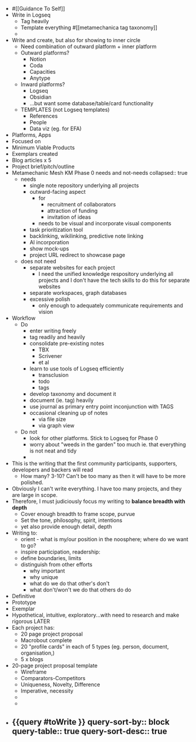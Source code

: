 - #[[Guidance To Self]]
- Write in Logseq
	- Tag heavily
	- Template everything #[[metamechanica tag taxonomy]]
	-
- Write and create, but also for showing to inner circle
	- Need combination of outward platform + inner platform
	- Outward platforms?
		- Notion
		- Coda
		- Capacities
		- Anytype
	- Inward platforms?
		- Logseq
		- Obsidian
		- ...but want some database/table/card functionality
	- TEMPLATES (not Logseq templates)
		- References
		- People
		- Data viz (eg. for EFA)
- Platforms, Apps
- Focused on
- Minimum Viable Products
- Exemplars created
- Blog articles x 5
- Project brief/pitch/outline
- Metamechanic Mesh KM Phase 0 needs and not-needs
  collapsed:: true
	- needs
		- single note repository underlying all projects
		- outward-facing aspect
			- for
				- recruitment of collaborators
				- attraction of funding
				- invitation of ideas
			- needs to be visual and incorporate visual components
		- task prioritization tool
		- backlinking, wikilinking, predictive note linking
		- AI incorporation
		- show mock-ups
		- project URL redirect to showcase page
	- does not need
		- separate websites for each project
			- I need the unified knowledge respository underlying all projects and I don't have the tech skills to do this for separate websites
		- separate workspaces, graph databases
		- excessive polish
			- only enough to adequately communicate requirements and vision
- Workflow
	- Do
		- enter writing freely
		- tag readily and heavily
		- consolidate pre-existing notes
			- TBX
			- Scrivener
			- et al
		- learn to use tools of Logseq efficiently
			- transclusion
			- todo
			- tags
		- develop taxonomy and document it
		- document (ie. tag) heavily
		- use journal as primary entry point inconjunction with TAGS
		- occasional cleaning up of notes
			- via file size
			- via graph view
	- Do not
		- look for other platforms. Stick to Logseq for Phase 0
		- worry about "weeds in the garden" too much ie. that everything is not neat and tidy
		-
- This is the writing that the first community participants, supporters, developers and backers will read
	- How many? 3-10? Can't be too many as then it will have to be more polished.
- Obviously I can't write everything. I have too many projects, and they are large in scope.
- Therefore, I must judiciously focus my writing to **balance breadth with depth**
	- Cover enough breadth to frame scope, purvue
	- Set the tone, philosophy, spirit, intentions
	- yet also provide enough detail, depth
- Writing to:
	- orient - what is my/our position in the noosphere; where do we want to go?
	- inspire participation, readership:
	- define boundaries, limits
	- distinguish from other efforts
		- why important
		- why unique
		- what do we do that other's don't
		- what don't/won't we do that others do do
- Definitive
- Prototype
- Exemplar
- Hypothetical, intuitive, exploratory...with need to research and make rigorous LATER
- Each project has:
	- 20 page project proposal
	- Macrobout complete
	- 20 "profile cards" in each of 5 types (eg. person, document, organisation,)
	- 5 x blogs
- 20-page project proposal template
	- Wireframe
	- Comparators-Competitors
	- Uniqueness, Novelty, Difference
	- Imperative, necessity
	-
	-
- {{query #toWrite }}
  query-sort-by:: block
  query-table:: true
  query-sort-desc:: true
	-